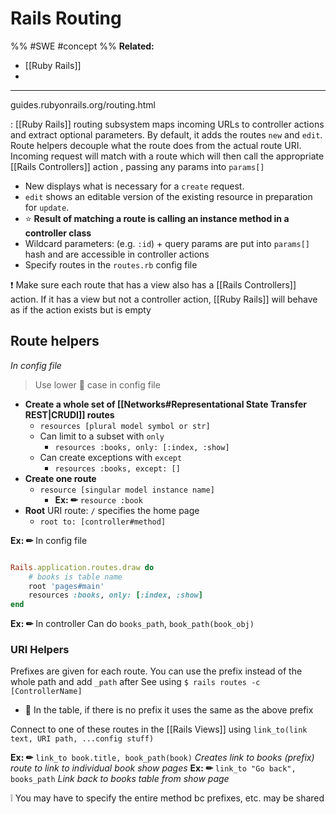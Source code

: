 # Rails Routing
%%
#SWE 
#concept
%%
**Related:**
-  [[Ruby Rails]]
-  

---

guides.rubyonrails.org/routing.html

: [[Ruby Rails]] routing subsystem maps incoming URLs to controller actions and extract optional parameters. By default, it adds the routes `new` and `edit`. Route helpers decouple what the route does from the actual route URI. Incoming request will match with a route which will then call the appropriate [[Rails Controllers]] action , passing any params into `params[]`
- New displays what is necessary for a `create` request. 
- `edit` shows an editable version of the existing resource in preparation for `update`.
- ⭐ **Result of matching a route is calling an instance method in a controller class**
- Wildcard parameters: (e.g. `:id`) + query params are put into `params[]` hash and are accessible in controller actions
- Specify routes in the `routes.rb` config file

❗ Make sure each route that has a view also has a [[Rails Controllers]] action. If it has a view but not a controller action, [[Ruby Rails]] will behave as if the action exists but is empty


## Route helpers
*In config file*
> Use lower 🐍 case in config file

- **Create a whole set of [[Networks#Representational State Transfer REST|CRUDI]] routes** 
	- `resources [plural model symbol or str]` 
	- Can limit to a subset with `only`
		- `resources :books, only: [:index, :show]`
	- Can create exceptions with `except`
		- `resources :books, except: []`
- **Create one route**
	- `resource [singular model instance name]`
		- **Ex: ✏**  `resource :book`
- **Root** URI route: `/` specifies the home page
	- `root to: [controller#method]`

**Ex: ✏**  In config file

```Ruby

Rails.application.routes.draw do
	# books is table name
	root 'pages#main'
	resources :books, only: [:index, :show]
end


```

**Ex: ✏**  In controller
Can do `books_path`, `book_path(book_obj)`

### URI Helpers
Prefixes are given for each route. You can use the prefix instead of the whole path and add `_path` after
See using `$ rails routes -c [ControllerName]`
- 📝 In the table, if there is no prefix it uses the same as the above prefix

Connect to one of these routes in the [[Rails Views]] using `link_to(link text, URI path, ...config stuff)`

**Ex: ✏**  `link_to book.title, book_path(book)` *Creates link to books (prefix) route to link to individual book show pages*
**Ex: ✏**  `link_to "Go back", books_path` *Link back to books table from show page*

❕ You may have to specify the entire method bc prefixes, etc. may be shared